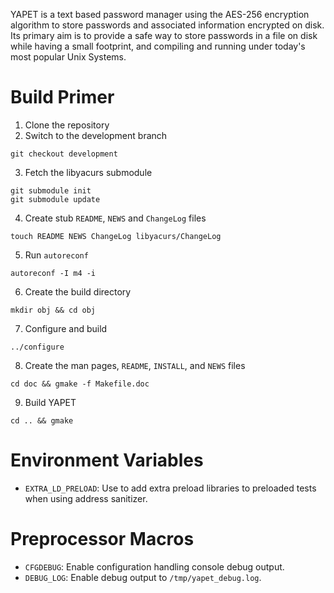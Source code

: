 YAPET is a text based password manager using the AES-256 encryption
algorithm to store passwords and associated information encrypted on
disk. Its primary aim is to provide a safe way to store passwords in a
file on disk while having a small footprint, and compiling and running
under today's most popular Unix Systems.

Build Primer
===

1. Clone the repository
2. Switch to the development branch
```
git checkout development
```
3. Fetch the libyacurs submodule
```
git submodule init
git submodule update
```
4. Create stub `README`, `NEWS` and `ChangeLog` files
```
touch README NEWS ChangeLog libyacurs/ChangeLog
```
5. Run `autoreconf`
```
autoreconf -I m4 -i
```
6. Create the build directory
```
mkdir obj && cd obj
```
7. Configure and build
```
../configure
```
8. Create the man pages, `README`, `INSTALL`, and `NEWS` files
```
cd doc && gmake -f Makefile.doc
```
9. Build YAPET
```
cd .. && gmake
```

Environment Variables
===

* `EXTRA_LD_PRELOAD`: Use to add extra preload libraries to preloaded tests when using address sanitizer. 

Preprocessor Macros
===

* `CFGDEBUG`: Enable configuration handling console debug output.
* `DEBUG_LOG`: Enable debug output to `/tmp/yapet_debug.log`.